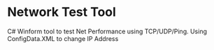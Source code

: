 # Network Test Tool
C# Winform tool to test Net Performance using TCP/UDP/Ping.
Using ConfigData.XML to change IP Address 
